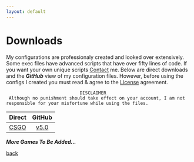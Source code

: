 ```yaml
---
layout: default
---
```


# Downloads
My configurations are professionaly created and looked over extensively. Some exec files have advanced scripts that have over fifty lines of code. If you want your own unique scripts [Contact](Contact) me. Below are direct downloads and the **_GitHub_** view of my configuration files. However, before using the configs I created you must read & agree to the [License](https://github.com/Plexol/Configuration/blob/master/LICENSE) agreement.

								DISCLAIMER
	 Although no punishment should take effect on your account, I am not responsible for your misfortune while using the files.
	 
| Direct    | GitHub  |
| ------------- |:-------------:|
| [CSGO](https://github.com/Plexol/Configuration/archive/CSGO.zip)     | [v5.0](https://github.com/Plexol/Configuration/tree/CSGO) |

**_More Games To Be Added..._**

[back](./)
